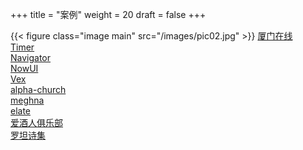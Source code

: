 +++
title = "案例"
weight = 20
draft = false
+++

{{< figure class="image main" src="/images/pic02.jpg" >}}
[厦门在线](http://xmok2018.github.io)  
[Timer](https://themes.gohugo.io/theme/timer-hugo/)  
[Navigator](https://themes.gohugo.io/theme/navigator-hugo/en)  
[NowUI](https://themes.gohugo.io/theme/hugo-now-ui/)  
[Vex](https://themes.gohugo.io/theme/vex-hugo/)  
[alpha-church](https://themes.gohugo.io//theme/alpha-church/)  
[meghna](https://themes.gohugo.io/theme/meghna-hugo/)  
[elate](https://themes.gohugo.io/theme/hugo-elate-theme/)  
[爱酒人俱乐部](http://i9r.github.io)  
[罗坦诗集](http://rrotan.github.io)  
